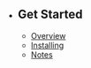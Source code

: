 - ## Get Started
    - [Overview](/{{route}}/{{version}}/overview)
    - [Installing](/{{route}}/{{version}}/installization)
    - [Notes](/{{route}}/{{version}}/notes)